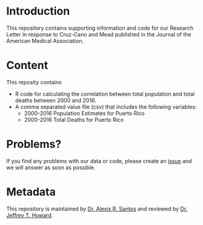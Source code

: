 # Introduction 
This repository contains supporting information and code for our Research Letter in response to Cruz-Cano and Mead published in the Journal of the American Medical Association.

# Content
This reposity contains

* R code for calculating the correlation between total population and total deaths between 2000 and 2016.
* A comma separated value file (csv) that includes the following variables: 
    + 2000-2016 Population Estimates for Puerto Rico
    + 2000-2016 Total Deaths for Puerto Rico 

# Problems?
If you find any problems with our data or code, please create an [issue](https://github.com/alexisrsantos/JAMA_Reply/issues) and we will answer as soon as possible. 

# Metadata
This repository is maintained by [Dr. Alexis R. Santos](https://scholar.google.com/citations?user=oPZ-RDgAAAAJ&hl=en) and reviewed by [Dr. Jeffrey T. Howard](https://scholar.google.com/citations?user=l0A2z2YAAAAJ&hl=en).
